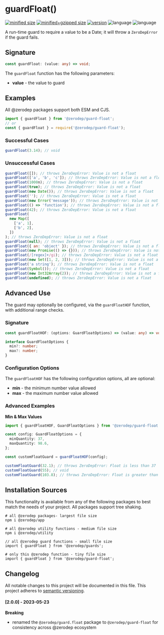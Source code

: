 # guardFloat()

[![minified size](https://img.shields.io/bundlephobia/min/@zerodep/guard-float?style=flat-square&color=blue)](https://bundlephobia.com/package/@zerodep/guard-float)
[![minified+gzipped size](https://img.shields.io/bundlephobia/minzip/@zerodep/guard-float?style=flat-square&color=blue)](https://bundlephobia.com/package/@zerodep/guard-float)
[![version](https://img.shields.io/npm/v/@zerodep/guard-float?style=flat-square&color=blue)](https://www.npmjs.com/package/@zerodep/guard-float)
![language](https://img.shields.io/github/languages/top/cdepage/zerodep?style=flat-square)
![language](https://img.shields.io/badge/types-included-blue?style=flat-square)

A run-time guard to require a value to be a Date; it will throw a `ZeroDepError` if the guard fails.

## Signature

```typescript
const guardFloat: (value: any) => void;
```

The `guardFloat` function has the following parameters:

- **value** - the value to guard

## Examples

All @zerodep packages support both ESM and CJS.

```javascript
import { guardFloat } from '@zerodep/guard-float';
// or
const { guardFloat } = require('@zerodep/guard-float');
```

### Successful Cases

```javascript
guardFloat(3.14); // void
```

### Unsuccessful Cases

```javascript
guardFloat([]); // throws ZeroDepError: Value is not a float
guardFloat(['a', 'b', 'c']); // throws ZeroDepError: Value is not a float
guardFloat(1000n); // throws ZeroDepError: Value is not a float
guardFloat(true); // throws ZeroDepError: Value is not a float
guardFloat(new Date()); // throws ZeroDepError: Value is not a float
guardFloat(''); // throws ZeroDepError: Value is not a float
guardFloat(new Error('message')); // throws ZeroDepError: Value is not a float
guardFloat(() => 'function'); // throws ZeroDepError: Value is not a float
guardFloat(42); // throws ZeroDepError: Value is not a float
guardFloat(
  new Map([
    ['a', 1],
    ['b', 2],
  ])
); // throws ZeroDepError: Value is not a float
guardFloat(null); // throws ZeroDepError: Value is not a float
guardFloat({ an: 'object' }); // throws ZeroDepError: Value is not a float
guardFloat(new Promise(() => {})); // throws ZeroDepError: Value is not a float
guardFloat(/[regex]+/gi); // throws ZeroDepError: Value is not a float
guardFloat(new Set([1, 2, 3])); // throws ZeroDepError: Value is not a float
guardFloat('a string'); // throws ZeroDepError: Value is not a float
guardFloat(Symbol()); // throws ZeroDepError: Value is not a float
guardFloat(new Int32Array(2)); // throws ZeroDepError: Value is not a float
guardFloat(undefined); // throws ZeroDepError: Value is not a float
```

## Advanced Use

The guard may optionally be configured, via the `guardFloatHOF` function, with additional range checks.

### Signature

```typescript
const guardFloatHOF: (options: GuardFloatOptions) => (value: any) => void;

interface GuardFloatOptions {
  min?: number;
  max?: number;
}
```

### Configuration Options

The `guardFloatHOF` has the following configuration options, all are optional:

- **min** - the minimum number value allowed
- **max** - the maximum number value allowed

### Advanced Examples

**Min & Max Values**

```typescript
import { guardFloatHOF, GuardFloatOptions } from '@zerodep/guard-float';

const config: GuardFloatOptions = {
  minQuantity: 37,
  maxQuantity: 98.6,
};

const customFloatGuard = guardFloatHOF(config);

customFloatGuard(32.1); // throws ZeroDepError: Float is less than 37
customFloatGuard(55); // void
customFloatGuard(103.8); // throws ZeroDepError: Float is greater than 98.6
```

## Installation Sources

This functionality is available from any of the following packages to best match the needs of your project. All packages support tree shaking.

```shell
# all @zerodep packages- largest file size
npm i @zerodep/app

# all @zerodep utility functions - medium file size
npm i @zerodep/utility

// all @zerodep guard functions - small file size
import { guardFloat } from '@zerodep/guards';

# only this @zerodep function - tiny file size
import { guardFloat } from '@zerodep/guard-float';
```

## Changelog

All notable changes to this project will be documented in this file. This project adheres to [semantic versioning](https://semver.org/spec/v2.0.0.html).

#### [2.0.0] - 2023-05-23

**Breaking**

- renamed the `@zerodep/guard.float` package to `@zerodep/guard-float` for consistency across @zerodep ecosystem
